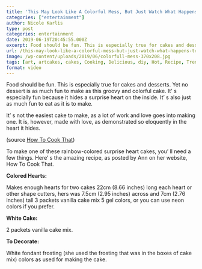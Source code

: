 ```yaml
---
title: 'This May Look Like A Colorful Mess, But Just Watch What Happens To It'
categories: ["entertainment"]
author: Nicole Karlis
type: post
categories: entertainment
date: 2019-06-19T20:45:55.000Z
excerpt: Food should be fun. This is especially true for cakes and desserts. Yet no dessert is as much fun to make as this groovy and colorful cake.
url: /this-may-look-like-a-colorful-mess-but-just-watch-what-happens-to-it/
image: /wp-content/uploads/2019/06/colorfull-mess-370x208.jpg
tags: [art, artcakes, cakes, Cooking, Delicious, diy, Hot, Recipe, Trends]
format: video
---
```


Food should be fun. This is especially true for cakes and desserts. Yet no dessert is as much fun to make as this groovy and colorful cake. It’ s especially fun because it hides a surprise heart on the inside. It’ s also just as much fun to eat as it is to make.

It’ s not the easiest cake to make, as a lot of work and love goes into making one. It is, however, made with love, as demonstrated so eloquently in the heart it hides.

(source [How To Cook That](https://web.archive.org/web/20150318023853/https://www.youtube.com/channel/UCsP7Bpw36J666Fct5M8u-ZA))

To make one of these rainbow-colored surprise heart cakes, you’ ll need a few things. Here’ s the amazing recipe, as posted by Ann on her website, How To Cook That.

**Colored Hearts:**

Makes enough hearts for two cakes 22cm (8.66 inches) long each heart or other shape cutters, hers was 7.5cm (2.95 inches) across and 7cm (2.76 inches) tall 3 packets vanilla cake mix 5 gel colors, or you can use neon colors if you prefer.

**White Cake:**

2 packets vanilla cake mix.

**To Decorate:**

White fondant frosting (she used the frosting that was in the boxes of cake mix) colors as used for making the cake.
